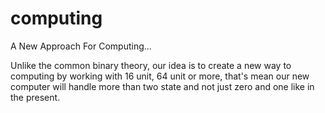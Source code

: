 # computing
A New Approach For Computing...

Unlike the common binary theory, our idea is to create a new way to computing by working with 16 unit, 64 unit or more, that's mean our new computer will handle more than two state and not just zero and one like in the present.
